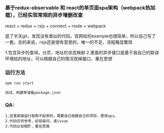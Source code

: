 ### 基于redux-observable 和 react的单页面spa架构（webpack热加载），已经实现常规的异步增删改查

react + redux + rxjs + connect + route  + webpack

逛了半天git，发现没有类似的代码，官网给的example也很简单，所以自己写了一套。总的来说，rxjs还是很有意思的，唯一的不足，流程略显繁琐

   1.包含异步的查询，分页，地址栏状态映射
   2.里面的异步接口是基于我自己的联调环境给的地址，可以根据自己的情况改掉接口，重在思想
   
### 运行方法
    npm run start
    
    测试，构建等请看package.json

### QA:
    1.这里直接运行是跑不起来的，需要自己根据自己的项目，更改api。
    2.代码仅供参考，如有疑问，请issue
    3.代码比较粗旷，重在思路
    
    
        
    






